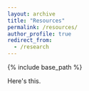 ```yaml
---
layout: archive
title: "Resources"
permalink: /resources/
author_profile: true
redirect_from:
  - /research
---
```


{% include base_path %}

Here's this.
